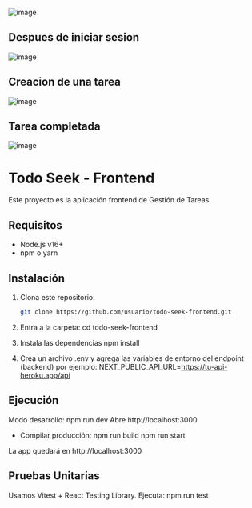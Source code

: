 ![image](https://github.com/user-attachments/assets/37f2203b-ed19-401f-aeab-a90f12ecd1e1)


## Despues de iniciar sesion
![image](https://github.com/user-attachments/assets/2767f6db-e373-42bc-bc06-d90f8d4d0b9c)

## Creacion de una tarea
![image](https://github.com/user-attachments/assets/d6c5ae2d-38e2-419e-87b2-65a354423cd0)

## Tarea completada
![image](https://github.com/user-attachments/assets/757cdb24-b3f9-4548-b169-d7b484f0a0b7)




# Todo Seek - Frontend

Este proyecto es la aplicación frontend de Gestión de Tareas.

## Requisitos
- Node.js v16+
- npm o yarn

## Instalación
1. Clona este repositorio:
   ```bash
   git clone https://github.com/usuario/todo-seek-frontend.git

2. Entra a la carpeta:
cd todo-seek-frontend

3. Instala las dependencias
npm install

4. Crea un archivo .env y agrega las variables de entorno del endpoint (backend)
por ejemplo: NEXT_PUBLIC_API_URL=https://tu-api-heroku.app/api


## Ejecución
Modo desarrollo: npm run dev
Abre http://localhost:3000

- Compilar producción:
npm run build
npm run start

La app quedará en http://localhost:3000


## Pruebas Unitarias
Usamos Vitest + React Testing Library.
Ejecuta: npm run test





